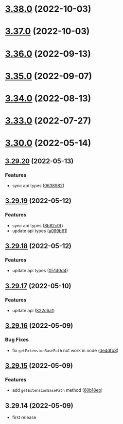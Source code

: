 # [3.38.0](https://github.com/purocean/yank-note-extension/compare/api-3.37.0...api-3.38.0) (2022-10-03)



# [3.37.0](https://github.com/purocean/yank-note-extension/compare/api-3.36.0...api-3.37.0) (2022-10-03)



# [3.36.0](https://github.com/purocean/yank-note-extension/compare/api-3.35.0...api-3.36.0) (2022-09-13)



# [3.35.0](https://github.com/purocean/yank-note-extension/compare/api-3.34.0...api-3.35.0) (2022-09-07)



# [3.34.0](https://github.com/purocean/yank-note-extension/compare/api-3.33.0...api-3.34.0) (2022-08-13)



# [3.33.0](https://github.com/purocean/yank-note-extension/compare/api-3.30.0...api-3.33.0) (2022-07-27)



# [3.30.0](https://github.com/purocean/yank-note-extension/compare/api-3.29.20...api-3.30.0) (2022-05-14)



## [3.29.20](https://github.com/purocean/yank-note-extension/compare/api-3.29.19...api-3.29.20) (2022-05-13)


### Features

* sync api types ([0638982](https://github.com/purocean/yank-note-extension/commit/06389828965f439a480e71969c2b4f50cc845cb5))



## [3.29.19](https://github.com/purocean/yank-note-extension/compare/api-3.29.18...api-3.29.19) (2022-05-12)


### Features

* sync api types ([8b82c0f](https://github.com/purocean/yank-note-extension/commit/8b82c0f7a4c50b4b9bf8de420f8a45a0979c34fa))
* update api types ([a069b61](https://github.com/purocean/yank-note-extension/commit/a069b61cbce01877e65a3b800c8ac9a1544caa99))



## [3.29.18](https://github.com/purocean/yank-note-extension/compare/api-3.29.17...api-3.29.18) (2022-05-12)


### Features

* update api types ([05140d4](https://github.com/purocean/yank-note-extension/commit/05140d454ede86fe4568c48dc34b4b85247bff04))



## [3.29.17](https://github.com/purocean/yank-note-extension/compare/api-3.29.16...api-3.29.17) (2022-05-10)


### Features

* update api ([822c6af](https://github.com/purocean/yank-note-extension/commit/822c6af4d25c676836a6ffb6c64be981636b83d8))



## [3.29.16](https://github.com/purocean/yank-note-extension/compare/api-3.29.15...api-3.29.16) (2022-05-09)


### Bug Fixes

* fix `getExtensionBasePath` not work in node ([de4dfb3](https://github.com/purocean/yank-note-extension/commit/de4dfb3464b6a8d5433f8f81fb1cdc4aeb598d01))



## [3.29.15](https://github.com/purocean/yank-note-extension/compare/api-3.29.14...api-3.29.15) (2022-05-09)


### Features

* add `getExtensionBasePath` method ([60b18eb](https://github.com/purocean/yank-note-extension/commit/60b18eb5af20f1ab4d2d9fd9267f148d96a66276))



## 3.29.14 (2022-05-09)

* first release
